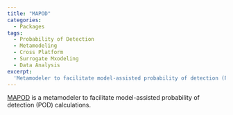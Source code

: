 ```yaml
---
title: "MAPOD"
categories:
  - Packages
tags:
  - Probability of Detection
  - Metamodeling
  - Cross Platform
  - Surrogate Mxodeling
  - Data Analysis
excerpt:
  'Metamodeler to facilitate model-assisted probability of detection (POD) calculations.'
---
```

[MAPOD](http://mapod.weebly.com) is a metamodeler to facilitate model-assisted probability of detection (POD) calculations.
